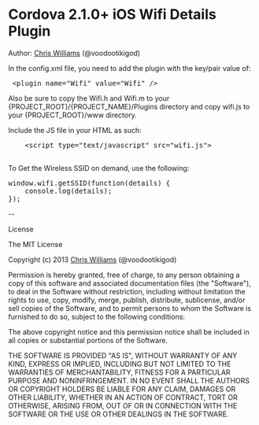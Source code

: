 # Cordova 2.1.0+ iOS Wifi Details Plugin 


Author: [Chris Williams](http://www.twitter.com/voodootikigod) (@voodootikigod)

In the config.xml file, you need to add the plugin with the key/pair value of:

<pre>
 &lt;plugin name="Wifi" value="Wifi" />
</pre>

Also be sure to copy the Wifi.h and Wifi.m to your {PROJECT_ROOT}/{PROJECT_NAME}/Plugins directory and copy wifi.js to your {PROJECT_ROOT}/www directory.

Include the JS file in your HTML as such:

<pre>
	&lt;script type="text/javascript" src="wifi.js"></script>
</pre>


To Get the Wireless SSID on demand, use the following:

<pre>
window.wifi.getSSID(function(details) {
    console.log(details);
});
</pre>




--


License

The MIT License

Copyright (c) 2013 [Chris Williams](http://www.twitter.com/voodootikigod) (@voodootikigod)

Permission is hereby granted, free of charge, to any person obtaining a copy of this software and associated documentation files (the "Software"), to deal in the Software without restriction, including without limitation the rights to use, copy, modify, merge, publish, distribute, sublicense, and/or sell copies of the Software, and to permit persons to whom the Software is furnished to do so, subject to the following conditions:

The above copyright notice and this permission notice shall be included in all copies or substantial portions of the Software.

THE SOFTWARE IS PROVIDED "AS IS", WITHOUT WARRANTY OF ANY KIND, EXPRESS OR IMPLIED, INCLUDING BUT NOT LIMITED TO THE WARRANTIES OF MERCHANTABILITY, FITNESS FOR A PARTICULAR PURPOSE AND NONINFRINGEMENT. IN NO EVENT SHALL THE AUTHORS OR COPYRIGHT HOLDERS BE LIABLE FOR ANY CLAIM, DAMAGES OR OTHER LIABILITY, WHETHER IN AN ACTION OF CONTRACT, TORT OR OTHERWISE, ARISING FROM, OUT OF OR IN CONNECTION WITH THE SOFTWARE OR THE USE OR OTHER DEALINGS IN THE SOFTWARE.